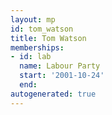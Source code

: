 ```yaml
---
layout: mp
id: tom_watson
title: Tom Watson
memberships:
- id: lab
  name: Labour Party
  start: '2001-10-24'
  end: 
autogenerated: true
---
```

